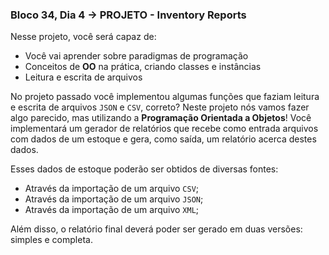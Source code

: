 ### Bloco 34, Dia 4 -> PROJETO - Inventory Reports

Nesse projeto, você será capaz de:
 - Você vai aprender sobre paradigmas de programação
 - Conceitos de **OO** na prática, criando classes e instâncias
 - Leitura e escrita de arquivos
 
No projeto passado você implementou algumas funções que faziam leitura e escrita de arquivos `JSON` e `CSV`, correto? Neste projeto nós vamos fazer algo parecido, mas utilizando a **Programação Orientada a Objetos**! Você implementará um gerador de relatórios que recebe como entrada arquivos com dados de um estoque e gera, como saída, um relatório acerca destes dados.

Esses dados de estoque poderão ser obtidos de diversas fontes:

 - Através da importação de um arquivo `CSV`;
 - Através da importação de um arquivo `JSON`;
 - Através da importação de um arquivo `XML`;

Além disso, o relatório final deverá poder ser gerado em duas versões: simples e completa.
